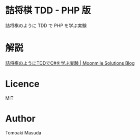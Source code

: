 # 詰将棋 TDD - PHP 版

詰将棋のように TDD で PHP を学ぶ実験

# 解説

[詰将棋のようにTDDでC#を学ぶ実験 | Moonmile Solutions Blog](http://www.moonmile.net/blog/archives/8347 "詰将棋のようにTDDでC#を学ぶ実験 | Moonmile Solutions Blog")

# Licence

MIT

# Author 
Tomoaki Masuda

